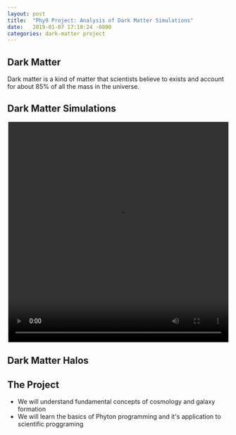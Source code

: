 ```yaml
---
layout: post
title:  "Phy9 Project: Analysis of Dark Matter Simulations"
date:   2019-01-07 17:10:24 -0800
categories: dark-matter project
---
```


## Dark Matter

Dark matter is a kind of matter that scientists believe to exists and account for about 85% of all the mass in the universe.

## Dark Matter Simulations

<div style="text-align: center">
<video src="{{ site.url }}assets/videos/cosmo_10.mp4" width="500" height="500" controls preload> </video>
</div>

## Dark Matter Halos

## The Project

<ul>

<li> We will understand fundamental concepts of cosmology and galaxy formation </li>

<li> We will learn the basics of Phyton programming and it's application to scientific proggraming </li>


</ul>

